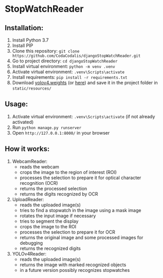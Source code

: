 # StopWatchReader

## Installation:

1. Install Python 3.7
2. Install PIP
3. Clone this repository: `git clone https://github.com/CodaCodalis/djangoStopWatchReader.git`
4. Go to project directory: `cd djangoStopWatchReader`
5. Install virtual environment: `python -m venv .venv`
6. Activate virtual environment: `.venv\Scripts\activate`
7. Install requirements: `pip install -r requirements.txt`
8. Download [yolov4.weights](https://github.com/AlexeyAB/darknet/releases/download/darknet_yolo_v3_optimal/yolov4.weights) (or [here](https://drive.google.com/open?id=1cewMfusmPjYWbrnuJRuKhPMwRe_b9PaT)) and save it in the project folder in `static/resources/`

## Usage:

1. Activate virtual environment: `.venv\Scripts\activate` (if not already activated)
2. Run `python manage.py runserver`
3. Open `http://127.0.0.1:8000/` in your browser

## How it works:
1. WebcamReader: 
    - reads the webcam
    - crops the image to the region of interest (ROI)
    - processes the selection to prepare it for optical character recognition (OCR)
    - returns the processed selection
    - returns the digits recognized by OCR
2. UploadReader: 
    - reads the uploaded image(s)
    - tries to find a stopwatch in the image using a mask image
    - rotates the input image if necessary
    - tries to segment the display
    - crops the image to the ROI
    - processes the selection to prepare it for OCR
    - returns the original image and some processed images for debugging
    - returns the recognized digits
3. YOLOv4Reader:
    - reads the uploaded image(s)
    - returns the image with marked recognized objects 
    - in a future version possibly recognizes stopwatches